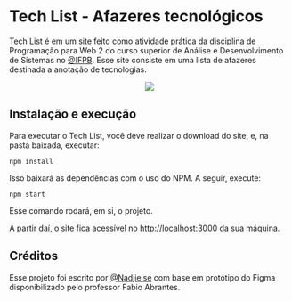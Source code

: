 # Tech List - Afazeres tecnológicos

Tech List é em um site feito como atividade prática da disciplina de Programação para Web 2 do curso superior de Análise e Desenvolvimento de Sistemas no [@IFPB](https://github.com/ifpb).
Esse site consiste em uma lista de afazeres destinada a anotação de tecnologias.

<p align="center">
  <img src="https://github.com/nadjielse/tech-list/assets/91296669/8f1f6893-2146-47a8-93af-13338f39788c" />
</p>

## Instalação e execução

Para executar o Tech List, você deve realizar o download do site, e, na pasta baixada, executar:

```
npm install
```

Isso baixará as dependências com o uso do NPM. A seguir, execute:

```
npm start
```

Esse comando rodará, em si, o projeto.

A partir daí, o site fica acessível no [http://localhost:3000](http://localhost:3000) da sua máquina.

## Créditos

Esse projeto foi escrito por [@Nadjielse](https://github.com/nadjielse) com base em protótipo do Figma disponibilizado pelo professor Fabio Abrantes.
